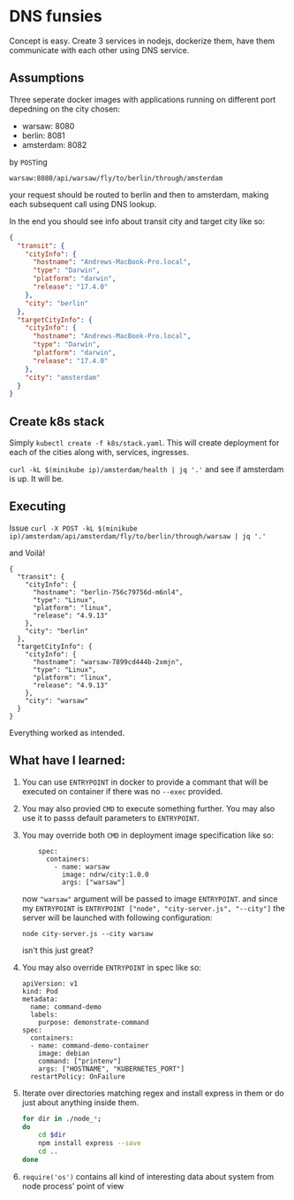 # DNS funsies

Concept is easy. Create 3 services in nodejs, dockerize them, have them communicate with each other using DNS service.


## Assumptions
Three seperate docker images with applications running on different port depedning on the city chosen:

- warsaw: 8080
- berlin: 8081
- amsterdam: 8082

by `POST`ing
```
warsaw:8080/api/warsaw/fly/to/berlin/through/amsterdam
```

your request should be routed to berlin and then to amsterdam, making each subsequent call using DNS lookup.

In the end you should see info about transit city and target city like so:

```json
{
  "transit": {
    "cityInfo": {
      "hostname": "Andrews-MacBook-Pro.local",
      "type": "Darwin",
      "platform": "darwin",
      "release": "17.4.0"
    },
    "city": "berlin"
  },
  "targetCityInfo": {
    "cityInfo": {
      "hostname": "Andrews-MacBook-Pro.local",
      "type": "Darwin",
      "platform": "darwin",
      "release": "17.4.0"
    },
    "city": "amsterdam"
  }
}
```

## Create k8s stack
Simply `kubectl create -f k8s/stack.yaml`. This will create deployment for each of the cities along with, services, ingresses.

`curl -kL $(minikube ip)/amsterdam/health | jq '.'` and see if amsterdam is up. It will be.

## Executing

Issue `curl -X POST -kL $(minikube ip)/amsterdam/api/amsterdam/fly/to/berlin/through/warsaw | jq '.'`

and Voilà!
```
{
  "transit": {
    "cityInfo": {
      "hostname": "berlin-756c79756d-m6nl4",
      "type": "Linux",
      "platform": "linux",
      "release": "4.9.13"
    },
    "city": "berlin"
  },
  "targetCityInfo": {
    "cityInfo": {
      "hostname": "warsaw-7899cd444b-2xmjn",
      "type": "Linux",
      "platform": "linux",
      "release": "4.9.13"
    },
    "city": "warsaw"
  }
}
```

Everything worked as intended.

## What have I learned:

1. You can use `ENTRYPOINT` in docker to provide a commant that will be executed on container if there was no `--exec` provided.
1. You may also provied `CMD` to execute something further. You may also use it to passs default parameters to `ENTRYPOINT`.
1. You may override both `CMD` in deployment image specification like so:
    ```
        spec:
          containers:
            - name: warsaw
              image: ndrw/city:1.0.0
              args: ["warsaw"]
    ```
    now `"warsaw"` argument will be passed to image `ENTRYPOINT`.
    and since my `ENTRYPOINT` is `ENTRYPOINT ["node", "city-server.js", "--city"]` the server will be launched with following configuration:
    ```
    node city-server.js --city warsaw
    ```
    isn't this just great?
1. You may also override `ENTRYPOINT` in spec like so:
    ```
    apiVersion: v1
    kind: Pod
    metadata:
      name: command-demo
      labels:
        purpose: demonstrate-command
    spec:
      containers:
      - name: command-demo-container
        image: debian
        command: ["printenv"]
        args: ["HOSTNAME", "KUBERNETES_PORT"]
      restartPolicy: OnFailure
    ```
1. Iterate over directories matching regex and install express in them or do just about anything inside them.
    ```bash
    for dir in ./node_*;
    do
        cd $dir
        npm install express --save
        cd ..
    done
    ```

1. `require('os')` contains all kind of interesting data about system from node process' point of view